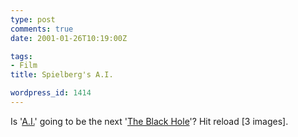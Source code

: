 ```yaml
---
type: post
comments: true
date: 2001-01-26T10:19:00Z

tags:
- Film
title: Spielberg's A.I.

wordpress_id: 1414
---
```


Is '[A.I.](http://www.spielberg-dreamworks.com/ai/images/Nato_David_Factory.jpg)' going to be the next '[The Black Hole](http://www.geocities.com/Area51/Shire/6822/)'? Hit reload [3 images]. 
